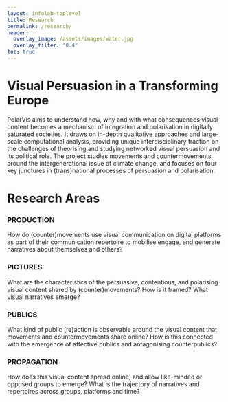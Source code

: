```yaml
---
layout: infolab-toplevel
title: Research
permalink: /research/
header:
  overlay_image: /assets/images/water.jpg
  overlay_filter: "0.4"
toc: true
---
```


# Visual Persuasion in a Transforming Europe 

PolarVis aims to understand how, why and with what consequences visual content becomes a mechanism of integration and polarisation in digitally saturated societies. It draws on in-depth qualitative approaches and large-scale computational analysis, providing unique interdisciplinary traction on the challenges of theorising and studying networked visual persuasion and its political role. The project studies movements and countermovements around the intergenerational issue of climate change, and focuses on four key junctures in (trans)national processes of persuasion and polarisation.


# Research Areas 

### PRODUCTION

How do (counter)movements use visual communication on digital platforms as part of their communication repertoire to mobilise engage, and generate narratives about themselves and others?


### PICTURES

What are the characteristics of the persuasive, contentious, and polarising visual content shared by (counter)movements? How is it framed? What visual narratives emerge?


### PUBLICS

What kind of public (re)action is observable around the visual content that movements and countermovements share online? How is this connected with the emergence of affective publics and antagonising counterpublics?


### PROPAGATION

How does this visual content spread online, and allow like-minded or opposed groups to emerge? What is the trajectory of narratives and repertoires across groups, platforms and time? 






